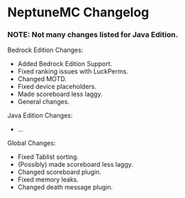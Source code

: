 # NeptuneMC Changelog

### NOTE: Not many changes listed for Java Edition.

Bedrock Edition Changes:
- Added Bedrock Edition Support.
- Fixed ranking issues with LuckPerms.
- Changed MOTD.
- Fixed device placeholders.
- Made scoreboard less laggy.
- General changes.

Java Edition Changes:
- ...

Global Changes:
- Fixed Tablist sorting.
- (Possibly) made scoreboard less laggy.
- Changed scoreboard plugin.
- Fixed memory leaks.
- Changed death message plugin.
